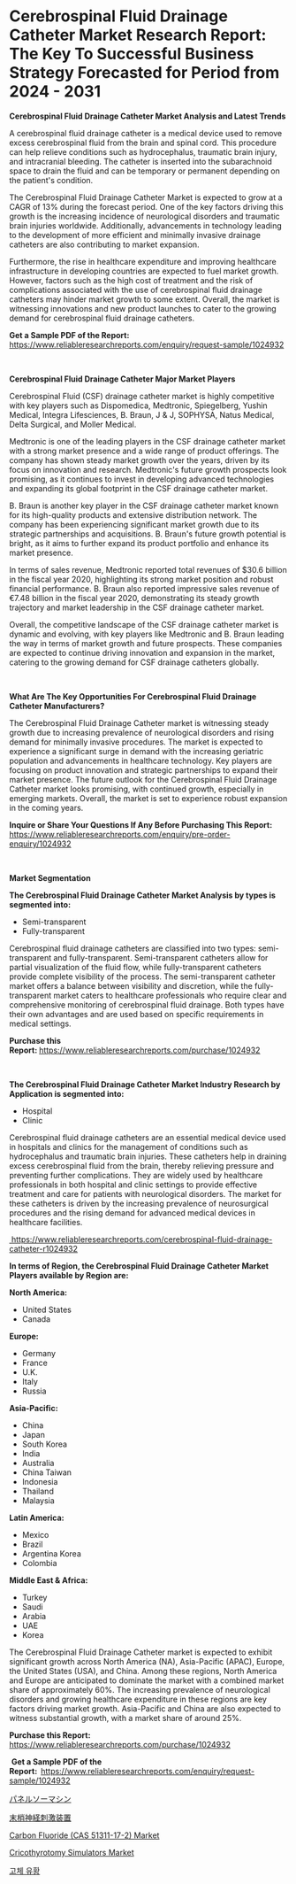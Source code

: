 <p><h1>Cerebrospinal Fluid Drainage Catheter Market Research Report: The Key To Successful Business Strategy Forecasted for Period from 2024 - 2031</h1></p><p><strong>Cerebrospinal Fluid Drainage Catheter Market Analysis and Latest Trends</strong></p>
<p><p>A cerebrospinal fluid drainage catheter is a medical device used to remove excess cerebrospinal fluid from the brain and spinal cord. This procedure can help relieve conditions such as hydrocephalus, traumatic brain injury, and intracranial bleeding. The catheter is inserted into the subarachnoid space to drain the fluid and can be temporary or permanent depending on the patient's condition.</p><p>The Cerebrospinal Fluid Drainage Catheter Market is expected to grow at a CAGR of 13% during the forecast period. One of the key factors driving this growth is the increasing incidence of neurological disorders and traumatic brain injuries worldwide. Additionally, advancements in technology leading to the development of more efficient and minimally invasive drainage catheters are also contributing to market expansion.</p><p>Furthermore, the rise in healthcare expenditure and improving healthcare infrastructure in developing countries are expected to fuel market growth. However, factors such as the high cost of treatment and the risk of complications associated with the use of cerebrospinal fluid drainage catheters may hinder market growth to some extent. Overall, the market is witnessing innovations and new product launches to cater to the growing demand for cerebrospinal fluid drainage catheters.</p></p>
<p><strong>Get a Sample PDF of the Report:&nbsp;</strong> <a href="https://www.reliableresearchreports.com/enquiry/request-sample/1024932">https://www.reliableresearchreports.com/enquiry/request-sample/1024932</a></p>
<p>&nbsp;</p>
<p><strong>Cerebrospinal Fluid Drainage Catheter Major Market Players</strong></p>
<p><p>Cerebrospinal Fluid (CSF) drainage catheter market is highly competitive with key players such as Dispomedica, Medtronic, Spiegelberg, Yushin Medical, Integra Lifesciences, B. Braun, J & J, SOPHYSA, Natus Medical, Delta Surgical, and Moller Medical.</p><p>Medtronic is one of the leading players in the CSF drainage catheter market with a strong market presence and a wide range of product offerings. The company has shown steady market growth over the years, driven by its focus on innovation and research. Medtronic's future growth prospects look promising, as it continues to invest in developing advanced technologies and expanding its global footprint in the CSF drainage catheter market.</p><p>B. Braun is another key player in the CSF drainage catheter market known for its high-quality products and extensive distribution network. The company has been experiencing significant market growth due to its strategic partnerships and acquisitions. B. Braun's future growth potential is bright, as it aims to further expand its product portfolio and enhance its market presence.</p><p>In terms of sales revenue, Medtronic reported total revenues of $30.6 billion in the fiscal year 2020, highlighting its strong market position and robust financial performance. B. Braun also reported impressive sales revenue of €7.48 billion in the fiscal year 2020, demonstrating its steady growth trajectory and market leadership in the CSF drainage catheter market.</p><p>Overall, the competitive landscape of the CSF drainage catheter market is dynamic and evolving, with key players like Medtronic and B. Braun leading the way in terms of market growth and future prospects. These companies are expected to continue driving innovation and expansion in the market, catering to the growing demand for CSF drainage catheters globally.</p></p>
<p>&nbsp;</p>
<p><strong>What Are The Key Opportunities For Cerebrospinal Fluid Drainage Catheter Manufacturers?</strong></p>
<p><p>The Cerebrospinal Fluid Drainage Catheter market is witnessing steady growth due to increasing prevalence of neurological disorders and rising demand for minimally invasive procedures. The market is expected to experience a significant surge in demand with the increasing geriatric population and advancements in healthcare technology. Key players are focusing on product innovation and strategic partnerships to expand their market presence. The future outlook for the Cerebrospinal Fluid Drainage Catheter market looks promising, with continued growth, especially in emerging markets. Overall, the market is set to experience robust expansion in the coming years.</p></p>
<p><strong>Inquire or Share Your Questions If Any Before Purchasing This Report:</strong> <a href="https://www.reliableresearchreports.com/enquiry/pre-order-enquiry/1024932">https://www.reliableresearchreports.com/enquiry/pre-order-enquiry/1024932</a></p>
<p>&nbsp;</p>
<p><strong>Market Segmentation</strong></p>
<p><strong>The Cerebrospinal Fluid Drainage Catheter Market Analysis by types is segmented into:</strong></p>
<p><ul><li>Semi-transparent</li><li>Fully-transparent</li></ul></p>
<p><p>Cerebrospinal fluid drainage catheters are classified into two types: semi-transparent and fully-transparent. Semi-transparent catheters allow for partial visualization of the fluid flow, while fully-transparent catheters provide complete visibility of the process. The semi-transparent catheter market offers a balance between visibility and discretion, while the fully-transparent market caters to healthcare professionals who require clear and comprehensive monitoring of cerebrospinal fluid drainage. Both types have their own advantages and are used based on specific requirements in medical settings.</p></p>
<p><strong>Purchase this Report:&nbsp;</strong><a href="https://www.reliableresearchreports.com/purchase/1024932">https://www.reliableresearchreports.com/purchase/1024932</a></p>
<p>&nbsp;</p>
<p><strong>The Cerebrospinal Fluid Drainage Catheter Market Industry Research by Application is segmented into:</strong></p>
<p><ul><li>Hospital</li><li>Clinic</li></ul></p>
<p><p>Cerebrospinal fluid drainage catheters are an essential medical device used in hospitals and clinics for the management of conditions such as hydrocephalus and traumatic brain injuries. These catheters help in draining excess cerebrospinal fluid from the brain, thereby relieving pressure and preventing further complications. They are widely used by healthcare professionals in both hospital and clinic settings to provide effective treatment and care for patients with neurological disorders. The market for these catheters is driven by the increasing prevalence of neurosurgical procedures and the rising demand for advanced medical devices in healthcare facilities.</p></p>
<p><a href="https://www.reliableresearchreports.com/cerebrospinal-fluid-drainage-catheter-r1024932">&nbsp;https://www.reliableresearchreports.com/cerebrospinal-fluid-drainage-catheter-r1024932</a></p>
<p><strong>In terms of Region, the Cerebrospinal Fluid Drainage Catheter Market Players available by Region are:</strong></p>
<p>
    <p> <strong> North America: </strong>
        <ul>
            <li>United States</li>
            <li>Canada</li>
        </ul>
        </p> 
    <p> <strong> Europe: </strong>
        <ul>
            <li>Germany</li>
            <li>France</li>
            <li>U.K.</li>
            <li>Italy</li>
            <li>Russia</li>
        </ul>
        </p> 
    <p> <strong> Asia-Pacific: </strong>
        <ul>
            <li>China</li>
            <li>Japan</li>
            <li>South Korea</li>
            <li>India</li>
            <li>Australia</li>
            <li>China Taiwan</li>
            <li>Indonesia</li>
            <li>Thailand</li>
            <li>Malaysia</li>
        </ul>
        </p> 
    <p> <strong> Latin America: </strong>
        <ul>
            <li>Mexico</li>
            <li>Brazil</li>
            <li>Argentina Korea</li>
            <li>Colombia</li>
        </ul>
        </p> 
    <p> <strong> Middle East & Africa: </strong>
        <ul>
            <li>Turkey</li>
            <li>Saudi</li>
            <li>Arabia</li>
            <li>UAE</li>
            <li>Korea</li>
        </ul>
    </p>
    </p>
<p><p>The Cerebrospinal Fluid Drainage Catheter market is expected to exhibit significant growth across North America (NA), Asia-Pacific (APAC), Europe, the United States (USA), and China. Among these regions, North America and Europe are anticipated to dominate the market with a combined market share of approximately 60%. The increasing prevalence of neurological disorders and growing healthcare expenditure in these regions are key factors driving market growth. Asia-Pacific and China are also expected to witness substantial growth, with a market share of around 25%.</p></p>
<p><strong>Purchase this Report: </strong><a href="https://www.reliableresearchreports.com/purchase/1024932">https://www.reliableresearchreports.com/purchase/1024932</a></p>
<p>&nbsp;<strong>Get a Sample PDF of the Report:&nbsp;&nbsp;</strong><a href="https://www.reliableresearchreports.com/enquiry/request-sample/1024932">https://www.reliableresearchreports.com/enquiry/request-sample/1024932</a></p>
<p><strong></strong></p>
<p><p><a href="https://github.com/cnnriuez22368/Market-Research-Report-List-2/blob/main/196581456634.md">パネルソーマシン</a></p><p><a href="https://github.com/LeanneBruen2023/Market-Research-Report-List-1/blob/main/453126956635.md">末梢神経刺激装置</a></p><p><a href="https://issuu.com/reportprime-2/docs/carbon-fluoride-cas-51311-17-2-market-size-2030.pp">Carbon Fluoride (CAS 51311-17-2) Market</a></p><p><a href="https://github.com/yemakinde/Market-Research-Report-List-2/blob/main/cricothyrotomy-simulators-market.md">Cricothyrotomy Simulators Market</a></p><p><a href="https://github.com/iansanftyord09878/Market-Research-Report-List-1/blob/main/958281854955.md">고체 유황</a></p></p>